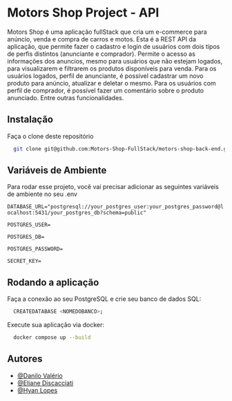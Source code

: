 # Motors Shop Project - API

Motors Shop é uma aplicação fullStack que cria um e-commerce para anúncio, venda e compra de carros e motos.
Esta é a REST API da aplicação, que permite fazer o cadastro e login de usuários com dois tipos de perfis distintos (anunciante e comprador).
Permite o acesso as informações dos anuncios, mesmo para usuários que não estejam logados, para visualizarem e filtrarem os produtos disponíveis para venda.
Para os usuários logados, perfil de anunciante, é possível cadastrar um novo produto para anúncio, atualizar e deletar o mesmo.
Para os usuários com perfil de comprador, é possível fazer um comentário sobre o produto anunciado.
Entre outras funcionalidades.

## Instalação

Faça o clone deste repositório

```bash
  git clone git@github.com:Motors-Shop-FullStack/motors-shop-back-end.git
```

## Variáveis de Ambiente

Para rodar esse projeto, você vai precisar adicionar as seguintes variáveis de ambiente no seu .env

`DATABASE_URL="postgresql://your_postgres_user:your_postgres_password@localhost:5431/your_postgres_db?schema=public"`

`POSTGRES_USER= `

`POSTGRES_DB= `

`POSTGRES_PASSWORD= `

`SECRET_KEY= `

## Rodando a aplicação

Faça a conexão ao seu PostgreSQL e crie seu banco de dados SQL:

```bash
  CREATEDATABASE <NOMEDOBANCO>;
```

Execute sua aplicação via docker:

```bash
  docker compose up --build
```

## Autores

- [@Danilo Valério](https://github.com/danilovalerio89)
- [@Eliane Discacciati](https://github.com/discacciati)
- [@Hyan Lopes](https://github.com/hyanlopes)
